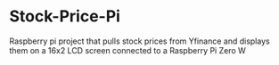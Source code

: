 # Stock-Price-Pi
Raspberry pi project that pulls stock prices from Yfinance and displays them on a 16x2 LCD screen connected to a Raspberry Pi Zero W

